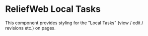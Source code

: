ReliefWeb Local Tasks
=====================

This component provides styling for the "Local Tasks" (view / edit / revisions etc.) on pages.
